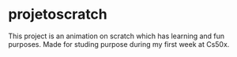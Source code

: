 # projetoscratch
This project is an animation on scratch which has learning and fun purposes.
Made for studing purpose during my first week at Cs50x.
